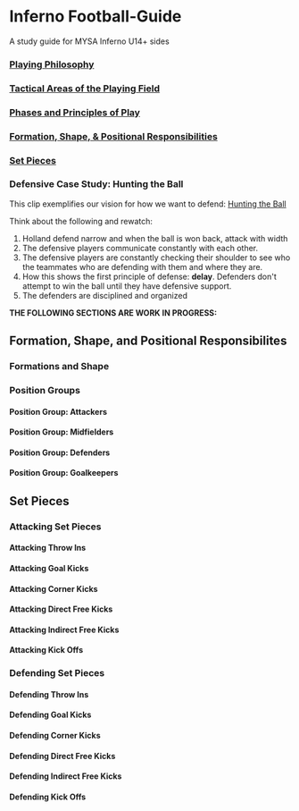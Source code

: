 # Inferno Football-Guide
A study guide for MYSA Inferno U14+ sides

### [Playing Philosophy](Docs/philosophy.md)

### [Tactical Areas of the Playing Field](Docs/regions.md)

### [Phases and Principles of Play](Docs/phases-principles.md)

### [Formation, Shape, &amp; Positional Responsibilities](Docs/formation-shape-position.md)

### [Set Pieces](Docs/set-pieces.md)

### Defensive Case Study: Hunting the Ball

This clip exemplifies our vision for how we want to defend: [Hunting the Ball](https://youtu.be/hfqTy2bJzmU)

Think about the following and rewatch:

1. Holland defend narrow and when the ball is won back, attack with width
2. The defensive players communicate constantly with each other.
3. The defensive players are constantly checking their shoulder to see who the teammates who are defending with them and where they are.
4. How this shows the first principle of defense: **delay**.  Defenders don't attempt to win the ball until they have defensive support.
5. The defenders are disciplined and organized

**THE FOLLOWING SECTIONS ARE WORK IN PROGRESS:**

## Formation, Shape, and Positional Responsibilites

### Formations and Shape

### Position Groups

#### Position Group: Attackers

#### Position Group: Midfielders

#### Position Group: Defenders

#### Position Group: Goalkeepers

## Set Pieces

### Attacking Set Pieces

#### Attacking Throw Ins

#### Attacking Goal Kicks

#### Attacking Corner Kicks

#### Attacking Direct Free Kicks

#### Attacking Indirect Free Kicks

#### Attacking Kick Offs

### Defending Set Pieces

#### Defending Throw Ins

#### Defending Goal Kicks

#### Defending Corner Kicks

#### Defending Direct Free Kicks

#### Defending Indirect Free Kicks

#### Defending Kick Offs
